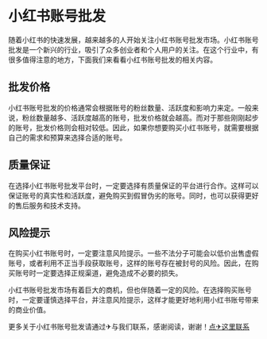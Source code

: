 # 小红书账号批发

随着小红书的快速发展，越来越多的人开始关注小红书账号批发市场。小红书账号批发是一个新兴的行业，吸引了众多创业者和个人用户的关注。在这个行业中，有很多值得注意的地方，下面我们来看看小红书账号批发的相关内容。

## 批发价格

小红书账号批发的价格通常会根据账号的粉丝数量、活跃度和影响力来定。一般来说，粉丝数量越多、活跃度越高的账号，批发价格就会越高。而对于那些刚刚起步的账号，批发价格则会相对较低。因此，如果你想要购买小红书账号，就需要根据自己的需求和预算来选择合适的账号。

## 质量保证

在选择小红书账号批发平台时，一定要选择有质量保证的平台进行合作。这样可以保证账号的真实性和活跃度，避免购买到假冒伪劣的账号。同时，也可以获得更好的售后服务和技术支持。

## 风险提示

在购买小红书账号时，一定要注意风险提示。一些不法分子可能会以低价出售虚假账号，或者利用不正当手段获取账号，这样的账号存在被封号的风险。因此，在购买账号时一定要选择正规渠道，避免造成不必要的损失。

小红书账号批发市场有着巨大的商机，但也伴随着一定的风险。在选择购买账号时，一定要谨慎选择平台，并注意风险提示，这样才能更好地利用小红书账号带来的商业价值。

更多关于小红书账号批发请通过✈与我们联系，感谢阅读，谢谢！[点✈这里联系](https://t.me/lm66bot)
